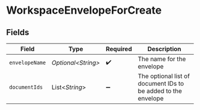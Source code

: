 # WorkspaceEnvelopeForCreate


## Fields

| Field                                                         | Type                                                          | Required                                                      | Description                                                   |
| ------------------------------------------------------------- | ------------------------------------------------------------- | ------------------------------------------------------------- | ------------------------------------------------------------- |
| `envelopeName`                                                | *Optional\<String>*                                           | :heavy_check_mark:                                            | The name for the envelope                                     |
| `documentIds`                                                 | List\<*String*>                                               | :heavy_minus_sign:                                            | The optional list of document IDs to be added to the envelope |